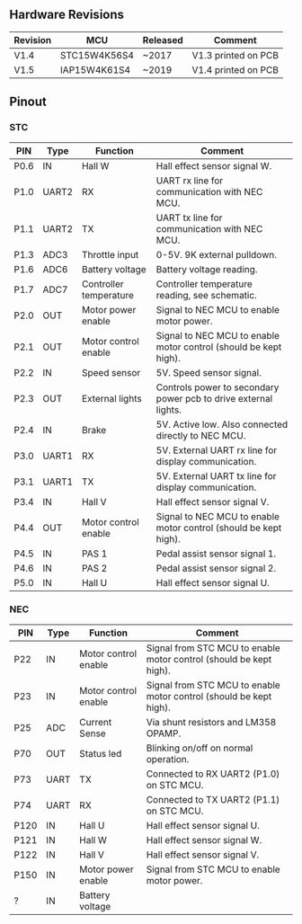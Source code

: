 

## Hardware Revisions

Revision | MCU          | Released    | Comment
-------- | ------------ | ----------- | --------------------
V1.4     | STC15W4K56S4 | ~2017       | V1.3 printed on PCB
V1.5     | IAP15W4K61S4 | ~2019       | V1.4 printed on PCB




## Pinout

### STC

PIN  | Type  | Function               | Comment
-----| ----- | -----------------------| --------------------
P0.6 | IN    | Hall W                 | Hall effect sensor signal W.
P1.0 | UART2 | RX                     | UART rx line for communication with NEC MCU.
P1.1 | UART2 | TX                     | UART tx line for communication with NEC MCU.
P1.3 | ADC3  | Throttle input         | 0-5V. 9K external pulldown.
P1.6 | ADC6  | Battery voltage        | Battery voltage reading.
P1.7 | ADC7  | Controller temperature | Controller temperature reading, see schematic.
P2.0 | OUT   | Motor power enable     | Signal to NEC MCU to enable motor power.
P2.1 | OUT   | Motor control enable   | Signal to NEC MCU to enable motor control (should be kept high).
P2.2 | IN    | Speed sensor           | 5V. Speed sensor signal.
P2.3 | OUT   | External lights        | Controls power to secondary power pcb to drive external lights.
P2.4 | IN    | Brake                  | 5V. Active low. Also connected directly to NEC MCU.
P3.0 | UART1 | RX                     | 5V. External UART rx line for display communication.
P3.1 | UART1 | TX                     | 5V. External UART tx line for display communication.
P3.4 | IN    | Hall V                 | Hall effect sensor signal V.
P4.4 | OUT   | Motor control enable   | Signal to NEC MCU to enable motor control (should be kept high).
P4.5 | IN    | PAS 1                  | Pedal assist sensor signal 1.
P4.6 | IN    | PAS 2                  | Pedal assist sensor signal 2.
P5.0 | IN    | Hall U                 | Hall effect sensor signal U.


### NEC

PIN  | Type  | Function               | Comment
-----| ----- | -----------------------| --------------------
P22  | IN    | Motor control enable   | Signal from STC MCU to enable motor control (should be kept high).
P23  | IN    | Motor control enable   | Signal from STC MCU to enable motor control (should be kept high).
P25  | ADC   | Current Sense          | Via shunt resistors and LM358 OPAMP.
P70  | OUT   | Status led             | Blinking on/off on normal operation.
P73  | UART  | TX                     | Connected to RX UART2 (P1.0) on STC MCU.
P74  | UART  | RX                     | Connected to TX UART2 (P1.1) on STC MCU.
P120 | IN    | Hall U                 | Hall effect sensor signal U.
P121 | IN    | Hall W                 | Hall effect sensor signal W.
P122 | IN    | Hall V                 | Hall effect sensor signal V.
P150 | IN    | Motor power enable     | Signal from STC MCU to enable motor power.
?    | IN    | Battery voltage        |
